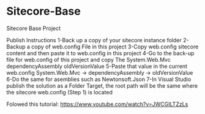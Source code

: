 # Sitecore-Base
Sitecore Base Project

Publish Instructions
1-Back up a copy of your sitecore instance folder
2-Backup a copy of web.config File in this project
3-Copy web.config sitecore content and then paste it to web.config in this project
4-Go to the back-up file for web.config of this project and copy The System.Web.Mvc dependencyAssembly oldVersionValue
5-Paste that value in the current  web.config System.Web.Mvc -> dependencyAssembly -> oldVersionValue
6-Do the same for asemblies such as Newtonsoft.Json
7-In Visual Studio publish the solution as a Folder Target, the root path will be the same where the sitecore web.config (Step 1) is located  

Folowed this tutorial: https://www.youtube.com/watch?v=JWCGILTZzLs
